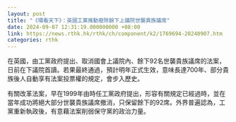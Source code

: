 ```yaml
---
layout: post
title: "《環看天下》：英國工黨推動廢除餘下上議院世襲貴族議席"
date: 2024-09-07 12:31:19.000000000 +08:00
link: https://news.rthk.hk/rthk/ch/component/k2/1769694-20240907.htm
categories: rthk
---
```


在英國，由工黨政府提出、取消國會上議院內、餘下92名世襲貴族議席的法案，日前在下議院首讀。若果最終通過，預計明年正式生效，意味長達700年、部分貴族後人自動享有法案投票權的規定，會步入歷史。

有關改革法案，早在1999年由時任工黨政府提出，形容有關規定已經過時，並在當年成功將絕大部分世襲貴族議席撤消，只保留餘下的92席。外界普遍認為，工黨重新執政後，有意藉法案削弱保守黨的政治力量。
